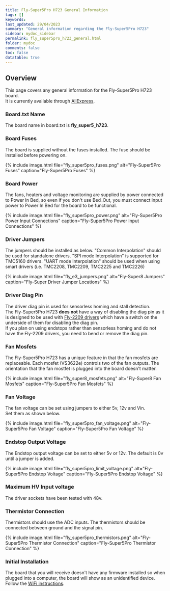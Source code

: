 ```yaml
---
title: Fly-Super5Pro H723 General Information
tags: []
keywords: 
last_updated: 29/04/2023
summary: "General information regarding the Fly-Super5Pro H723"
sidebar: mydoc_sidebar
permalink: fly_super5pro_h723_general.html
folder: mydoc
comments: false
toc: false
datatable: true
---
```


## Overview

This page covers any general information for the Fly-Super5Pro H723 board.  
It is currently available through [AliExpress](https://s.click.aliexpress.com/e/_DFkyueN).  

### Board.txt Name

The board name in board.txt is **fly_super5_h723**.

### Board Fuses

The board is supplied without the fuses installed. The fuse should be installed before powering on.

{% include image.html file="fly_super5pro_fuses.png" alt="Fly-Super5Pro Fuses" caption="Fly-Super5Pro Fuses" %}

### Board Power

The fans, heaters and voltage monitoring are supplied by power connected to Power In Bed, so even if you don't use Bed_Out, you must connect input power to Power In Bed for the board to be functional.  

{% include image.html file="fly_super5pro_power.png" alt="Fly-Super5Pro Power Input Connections" caption="Fly-Super5Pro Power Input Connections" %}

### Driver Jumpers

The jumpers should be installed as below. "Common Interpolation" should be used for standalone drivers. "SPI mode Interpolation" is supported for TMC5160 drivers. "UART mode Interpolation" should be used when using smart drivers (i.e. TMC2208, TMC2209, TMC2225 and TMC2226)

{% include image.html file="fly_e3_jumpers.png" alt="Fly-Super8 Jumpers" caption="Fly-Super Driver Jumper Locations" %}

### Driver Diag Pin

The driver diag pin is used for sensorless homing and stall detection.  
The Fly-Super5Pro H723 **does not** have a way of disabling the diag pin as it is designed to be used with [Fly-2209 drivers](https://s.click.aliexpress.com/e/_DnBFVNR) which have a switch on the underside of them for disabling the diag pin.  
If you plan on using endstops rather than sensorless homing and do not have the Fly-2209 drivers, you need to bend or remove the diag pin.  

### Fan Mosfets

The Fly-Super5Pro H723 has a unique feature in that the fan mosfets are replaceable.
Each mosfet (VS3622e) controls two of the fan outputs.
The orientation that the fan mostfet is plugged into the board doesn't matter.

{% include image.html file="fly_super8_mosfets.png" alt="Fly-Super8 Fan Mosfets" caption="Fly-Super5Pro Fan Mosfets" %}

### Fan Voltage

The fan voltage can be set using jumpers to either 5v, 12v and Vin.  
Set them as shown below.  

{% include image.html file="fly_super5pro_fan_voltage.png" alt="Fly-Super5Pro Fan Voltage" caption="Fly-Super5Pro Fan Voltage" %}

### Endstop Output Voltage

The Endstop output voltage can be set to either 5v or 12v. The default is 0v until a jumper is added.

 {% include image.html file="fly_super5pro_limit_voltage.png" alt="Fly-Super5Pro Endstop Voltage" caption="Fly-Super5Pro Endstop Voltage" %}

### Maximum HV Input voltage

The driver sockets have been tested with 48v.

### Thermistor Connection  

Thermistors should use the ADC inputs. The thermistors should be connected between ground and the signal pin.  

{% include image.html file="fly_super5pro_thermistors.png" alt="Fly-Super5Pro Thermistor Connection" caption="Fly-Super5Pro Thermistor Connection" %}

### Initial Installation

The board that you will receive doesn't have any firmware installed so when plugged into a computer, the board will show as an unidentified device.
Follow the [WiFi instructions](fly_super5pro_h723_connected_wifi.html).
